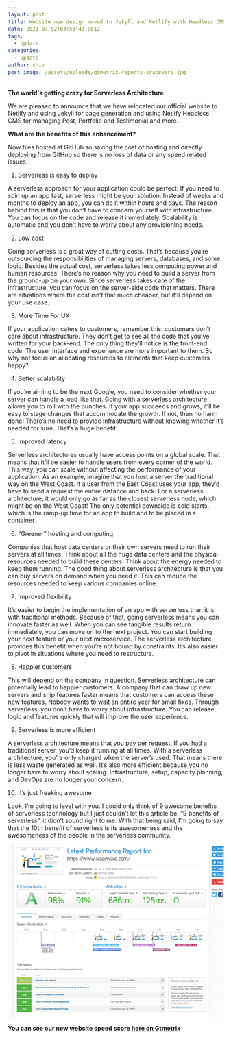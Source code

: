```yaml
---
layout: post
title: Website new design moved to Jekyll and Netlify with Headless CMS
date: 2021-07-02T03:53:43.861Z
tags:
  - Update
categories:
  - Update
author: shiv
post_image: /assets/uploads/gtmetrix-reports-srapsware.jpg
---
```

**The world's getting crazy for  Serverless Architecture**

We are pleased to announce that we have relocated our official website to Netlify and using Jekyll for page generation and using Netlify Headless CMS for managing Post, Portfolio and Testimonial and more.

**What are the benefits of this enhancement?** 

Now files hosted at GitHub so saving the cost of hosting and directly deploying from GitHub so there is no loss of data or any speed related issues. 

1. Serverless is easy to deploy

A serverless approach for your application could be perfect. If you need to spin up an app fast, serverless might be your solution. Instead of weeks and months to deploy an app, you can do it within hours and days. The reason behind this is that you don’t have to concern yourself with infrastructure. You can focus on the code and release it immediately. Scalability is automatic and you don’t have to worry about any provisioning needs.

2. Low cost

Going serverless is a great way of cutting costs. That’s because you’re outsourcing the responsibilities of managing servers, databases, and some logic. Besides the actual cost, serverless takes less computing power and human resources. There’s no reason why you need to build a server from the ground-up on your own. Since serverless takes care of the infrastructure, you can focus on the server-side code that matters. There are situations where the cost isn’t that much cheaper, but it’ll depend on your use case.

3. More Time For UX

If your application caters to customers, remember this: customers don’t care about infrastructure. They don’t get to see all the code that you’ve written for your back-end. The only thing they’ll notice is the front-end code. The user interface and experience are more important to them. So why not focus on allocating resources to elements that keep customers happy?

4. Better scalability

If you’re aiming to be the next Google, you need to consider whether your server can handle a load like that. Going with a serverless architecture allows you to roll with the punches. If your app succeeds and grows, it’ll be easy to stage changes that accommodate the growth. If not, then no harm done! There’s no need to provide infrastructure without knowing whether it’s needed for sure. That’s a huge benefit.

5. Improved latency

Serverless architectures usually have access points on a global scale. That means that it’ll be easier to handle users from every corner of the world. This way, you can scale without affecting the performance of your application. As an example, imagine that you host a server the traditional way on the West Coast. If a user from the East Coast uses your app, they’d have to send a request the entire distance and back. For a serverless architecture, it would only go as far as the closest serverless node, which might be on the West Coast! The only potential downside is cold starts, which is the ramp-up time for an app to build and to be placed in a container.

6. “Greener” hosting and computing

Companies that host data centers or their own servers need to run their servers at all times. Think about all the huge data centers and the physical resources needed to build these centers. Think about the energy needed to keep them running. The good thing about serverless architecture is that you can buy servers on demand when you need it. This can reduce the resources needed to keep various companies online.

7. Improved flexibility

It’s easier to begin the implementation of an app with serverless than it is with traditional methods. Because of that, going serverless means you can innovate faster as well. When you can see tangible results return immediately, you can move on to the next project. You can start building your next feature or your next microservice. The serverless architecture provides this benefit when you’re not bound by constraints. It’s also easier to pivot in situations where you need to restructure.

8. Happier customers

This will depend on the company in question. Serverless architecture can potentially lead to happier customers. A company that can draw up new servers and ship features faster means that customers can access these new features. Nobody wants to wait an entire year for small fixes. Through serverless, you don’t have to worry about infrastructure. You can release logic and features quickly that will improve the user experience.

9. Serverless is more efficient

A serverless architecture means that you pay per request. If you had a traditional server, you’d keep it running at all times. With a serverless architecture, you’re only charged when the server’s used. That means there is less waste generated as well. It’s also more efficient because you no longer have to worry about scaling. Infrastructure, setup, capacity planning, and DevOps are no longer your concern.

10. It’s just freaking awesome

Look, I’m going to level with you. I could only think of 9 awesome benefits of serverless technology but I just couldn’t let this article be: “9 benefits of serverless”, it didn’t sound right to me. With that being said, I’m going to say that the 10th benefit of serverless is its awesomeness and the awesomeness of the people in the serverless community.

![](/assets/uploads/gtmetrix-reports-srapsware.jpg)

**You can see our new website speed score [here on Gtmetrix](https://gtmetrix.com/reports/www.srapsware.com/EouVaVIM/)**